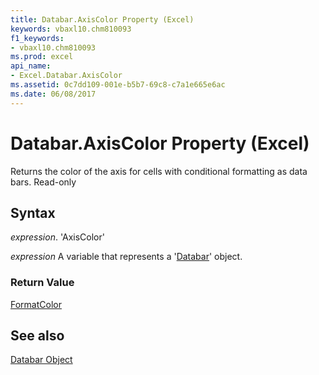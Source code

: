 ```yaml
---
title: Databar.AxisColor Property (Excel)
keywords: vbaxl10.chm810093
f1_keywords:
- vbaxl10.chm810093
ms.prod: excel
api_name:
- Excel.Databar.AxisColor
ms.assetid: 0c7dd109-001e-b5b7-69c8-c7a1e665e6ac
ms.date: 06/08/2017
---
```



# Databar.AxisColor Property (Excel)

Returns the color of the axis for cells with conditional formatting as data bars. Read-only


## Syntax

 _expression_. 'AxisColor'

 _expression_ A variable that represents a '[Databar](Excel.Databar.md)' object.


### Return Value

[FormatColor](Excel.FormatColor.md)


## See also


[Databar Object](Excel.Databar.md)


